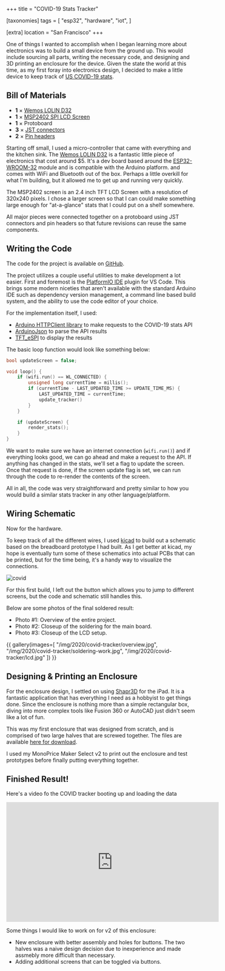 +++
title = "COVID-19 Stats Tracker"

[taxonomies]
tags = [
    "esp32",
    "hardware",
    "iot",
]

[extra]
location = "San Francisco"
+++

One of things I wanted to accomplish when I began learning more about
electronics was to build a small device from the ground up. This would
include sourcing all parts, writing the necessary code, and designing and
3D printing an enclosure for the device. Given the state the world at this
time, as my first foray into electronics design, I decided to make a little
device to keep track of [US COVID-19 stats][covid-api].

[covid-api]: https://covidtracking.com/api/us

<!-- more -->

## Bill of Materials

* **1** × [Wemos LOLIN D32][wemos-link]
* **1** × [MSP2402 SPI LCD Screen][lcd-link]
* **1** × Protoboard
* **3** × [JST connectors][jst-connectors]
* **2** × [Pin headers][pin-headers]

Starting off small, I used a micro-controller that came with everything and
the kitchen sink. The [Wemos LOLIN D32][wemos-link] is a fantastic little
piece of electronics that cost around $5. It's a dev board based around the
[ESP32-WROOM-32][esp32-wiki] module and is compatible with the Arduino
platform. and comes with WiFi and Bluetooth out of the box. Perhaps a
little overkill for what I'm building, but it allowed me to get up and
running very quickly.

The MSP2402 screen is an 2.4 inch TFT LCD Screen with a resolution of
320x240 pixels. I chose a larger screen so that I can could make something
large enough for "at-a-glance" stats that I could put on a shelf somewhere.

All major pieces were connected together on a protoboard using JST connectors and
pin headers so that future revisions can reuse the same components.

[esp32-datasheet]: https://www.espressif.com/sites/default/files/documentation/esp32-wroom-32_datasheet_en.pdf
[esp32-wiki]: https://en.wikipedia.org/wiki/ESP32
[lcd-link]: http://www.lcdwiki.com/2.4inch_SPI_Module_ILI9341_SKU:MSP2402
[wemos-link]: https://docs.wemos.cc/en/latest/d32/d32.html
[jst-connectors]: https://en.wikipedia.org/wiki/JST_connector
[pin-headers]: https://en.wikipedia.org/wiki/Pin_header

## Writing the Code

The code for the project is available on [GitHub](https://github.com/a5huynh/embedded/tree/master/esp32-display).

The project utilizes a couple useful utilities to make development a lot
easier. First and foremost is the [PlatformIO IDE](https://platformio.org/)
plugin for VS Code. This brings some modern niceties that aren't available
with the standard Arduino IDE such as dependency version management, a
command line based build system, and the ability to use the code editor of
your choice.

For the implementation itself, I used:

* [Arduino HTTPClient library][arduino-http] to make requests to the COVID-19 stats API
* [ArduinoJson][arduino-json] to parse the API results
* [TFT_eSPI][tft-espi] to display the results

The basic loop function would look like something below:
``` c
bool updateScreen = false;

void loop() {
    if (wifi.run() == WL_CONNECTED) {
        unsigned long currentTime = millis();
        if (currentTime - LAST_UPDATED_TIME >= UPDATE_TIME_MS) {
            LAST_UPDATED_TIME = currentTime;
            update_tracker()
        }
    }

    if (updateScreen) {
        render_stats();
    }
}
```

We want to make sure we have an internet connection (`wifi.run()`) and if everything
looks good, we can go ahead and make a request to the API. If anything has changed
in the stats, we'll set a flag to update the screen. Once that request is done,
if the screen update flag is set, we can run through the code to re-render the
contents of the screen.

All in all, the code was very straightforward and pretty similar to how you would
build a similar stats tracker in any other language/platform.

[arduino-http]: https://github.com/espressif/arduino-esp32/tree/master/libraries/HTTPClient
[arduino-json]: https://github.com/bblanchon/ArduinoJson
[tft-espi]: https://github.com/Bodmer/TFT_eSPI


## Wiring Schematic

Now for the hardware.

To keep track of all the different wires, I used
[kicad](https://kicad-pcb.org/) to build out a schematic based on the
breadboard prototype I had built. As I get better at kicad, my hope is
eventually turn some of these schematics into actual PCBs that can be
printed, but for the time being, it's a handy way to visualize the
connections.

![covid](/img/2020/covid-tracker-schematic.png)

For this first build, I left out the button which allows you to jump to different
screens, but the code and schematic still handles this.

Below are some photos of the final soldered result:

* Photo #1: Overview of the entire project.
* Photo #2: Closeup of the soldering for the main board.
* Photo #3: Closeup of the LCD setup.

{{ gallery(images=[
    "/img/2020/covid-tracker/overview.jpg",
    "/img/2020/covid-tracker/soldering-work.jpg",
    "/img/2020/covid-tracker/lcd.jpg"
]) }}


## Designing & Printing an Enclosure

For the enclosure design, I settled on using [Shapr3D][shapr3d-link] for
the iPad. It is a fantastic application that has everything I need as a
hobbyist to get things done. Since the enclosure is nothing more than a
simple rectangular box, diving into more complex tools like Fusion 360 or
AutoCAD just didn't seem like a lot of fun.

This was my first enclosure that was designed from scratch, and is comprised of two
large halves that are screwed together. The files are available [here for download][v1-link].

I used my MonoPrice Maker Select v2 to print out the enclosure and test prototypes
before finally putting everything together.


[shapr3d-link]: https://www.shapr3d.com/
[v1-link]: /files/2020/covid-tracker-box-v1.zip

## Finished Result!

Here's a video fo the COVID tracker booting up and loading the data

<iframe width="560" height="315" src="https://www.youtube.com/embed/h8oSt7ZR6MU" frameborder="0" allow="accelerometer; autoplay; encrypted-media; gyroscope; picture-in-picture" allowfullscreen></iframe>

Some things I would like to work on for v2 of this enclosure:

* New enclosure with better assembly and holes for buttons. The two halves was a
  naive design decision due to inexperience and made assmebly more difficult
  than necessary.
* Adding additional screens that can be toggled via buttons.
